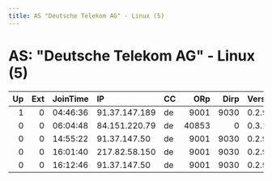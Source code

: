 ```yaml
---
title: AS "Deutsche Telekom AG" - Linux (5)
---
```


# AS: "Deutsche Telekom AG" - Linux (5)

|   Up |   Ext | JoinTime   | IP            | CC   |   ORp |   Dirp | Version   | Contact   | Nickname      |   eFamMembers |
|-----:|------:|:-----------|:--------------|:-----|------:|-------:|:----------|:----------|:--------------|--------------:|
|    1 |     0 | 04:46:36   | 91.37.147.189 | de   |  9001 |   9030 | 0.2.9.14  | None      | 83972         |             1 |
|    0 |     0 | 06:04:48   | 84.151.220.79 | de   | 40853 |      0 | 0.3.1.9   | None      | UbuntuCore201 |             1 |
|    0 |     0 | 14:55:22   | 91.37.147.50  | de   |  9001 |   9030 | 0.2.9.11  | None      | 83972         |             1 |
|    0 |     0 | 16:01:40   | 217.82.58.150 | de   |  9001 |   9030 | 0.2.9.14  | None      | thardes2      |             1 |
|    0 |     0 | 16:12:46   | 91.37.147.50  | de   |  9001 |   9030 | 0.2.9.14  | None      | 83972         |             1 |
